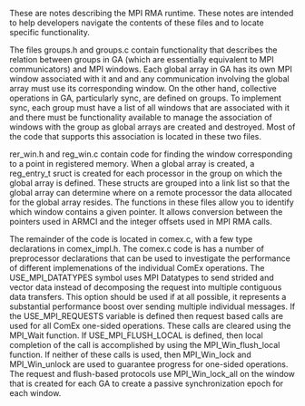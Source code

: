 These are notes describing the MPI RMA runtime. These notes are intended
to help developers navigate the contents of these files and to locate specific
functionality.

The files groups.h and groups.c contain functionality that describes the
relation between groups in GA (which are essentially equivalent to MPI
communicators) and MPI windows. Each global array in GA has its own MPI window
associated with it and and any communication involving the global array must use
its corresponding window. On the other hand, collective operations in GA,
particularly sync, are defined on groups. To implement sync, each group must
have a list of all windows that are associated with it and there must be
functionality available to manage the association of windows with the group as
global arrays are created and destroyed. Most of the code that supports
this association is located in these two files.

rer_win.h and reg_win.c contain code for finding the window corresponding to a
point in registered memory. When a global array is created, a reg_entry_t sruct
is created for each processor in the group on which the global array is defined.
These structs are grouped into a link list so that the global array can
determine where on a remote processor the data allocated for the global array
resides. The functions in these files allow you to identify which window
contains a given pointer. It allows conversion between the pointers used in
ARMCI and the integer offsets used in MPI RMA calls.

The remainder of the code is located in comex.c, with a few type declarations in
comex_impl.h. The comex.c code is has a number of preprocessor declarations that
can be used to investigate the performance of different implemenations of the
individual ComEx operations. The USE_MPI_DATATYPES symbol uses MPI
Datatypes to send strided and vector data instead of decomposing the request
into multiple contiguous data transfers. This option should be used if at all
possible, it represents a substantial performance boost over sending multiple
individual messages. If the USE_MPI_REQUESTS variable is defined then request
based calls are used for all ComEx one-sided operations. These calls are cleared
using the MPI_Wait function. If USE_MPI_FLUSH_LOCAL is defined, then local
completion of the call is accomplished by using the MPI_Win_flush_local
function. If neither of these calls is used, then MPI_Win_lock and
MPI_Win_unlock are used to guarantee progress for one-sided operations. The
request and flush-based protocols use MPI_Win_lock_all on the window that is
created for each GA to create a passive synchronization epoch for each window.
